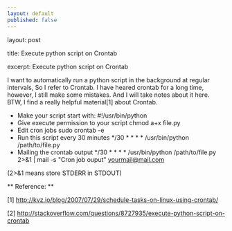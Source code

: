 ```yaml
---
layout: default
published: false
---
```


layout: post

title: Execute python script on Crontab

excerpt: Execute python script on Crontab

I want to automatically run a python script in the background at regular intervals, So I refer to Crontab. I have heared crontab for a long time, however, I still make some mistakes. And I will take notes about it here. BTW, I find a really helpful material[1] about Crontab. 

* Make your script start with:
        #!/usr/bin/python
* Give execute permission to your script
        chmod a+x file.py
* Edit cron jobs
        sudo crontab -e
* Run this script every 30 minutes
        */30 * * * * /usr/bin/python /path/to/file.py
* Mailing the crontab output
        */30 * * * * /usr/bin/python /path/to/file.py 2>&1 | mail -s "Cron job ouput" yourmail@mail.com
 
 (2>&1 means store STDERR in STDOUT)
    
** Reference: **

[1] http://kvz.io/blog/2007/07/29/schedule-tasks-on-linux-using-crontab/

[2] http://stackoverflow.com/questions/8727935/execute-python-script-on-crontab
